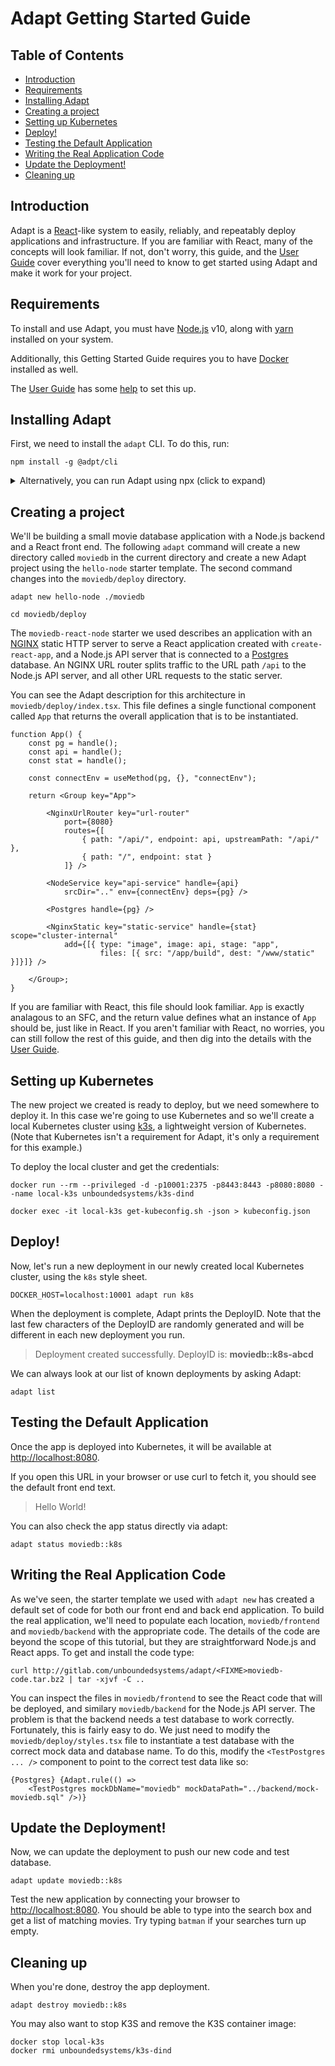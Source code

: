 # Adapt Getting Started Guide

<!-- START doctoc generated TOC please keep comment here to allow auto update -->
<!-- DON'T EDIT THIS SECTION, INSTEAD RE-RUN doctoc TO UPDATE -->
## Table of Contents

- [Introduction](#introduction)
- [Requirements](#requirements)
- [Installing Adapt](#installing-adapt)
- [Creating a project](#creating-a-project)
- [Setting up Kubernetes](#setting-up-kubernetes)
- [Deploy!](#deploy)
- [Testing the Default Application](#testing-the-default-application)
- [Writing the Real Application Code](#writing-the-real-application-code)
- [Update the Deployment!](#update-the-deployment)
- [Cleaning up](#cleaning-up)

<!-- END doctoc generated TOC please keep comment here to allow auto update -->

## Introduction

Adapt is a [React](https://reactjs.org)-like system to easily, reliably, and repeatably deploy applications and infrastructure.
If you are familiar with React, many of the concepts will look familiar.
If not, don't worry, this guide, and the [User Guide](../user) cover everything you'll need to know to get started using Adapt and make it work for your project.

## Requirements

To install and use Adapt, you must have [Node.js](https://nodejs.org) v10, along with [yarn](https://yarnpkg.com) installed on your system.

Additionally, this Getting Started Guide requires you to have [Docker](https://docker.com) installed as well.

The [User Guide](../user) has some [help](../user/install/requirements.md) to set this up.

## Installing Adapt

First, we need to install the `adapt` CLI.
To do this, run:
```
npm install -g @adpt/cli
```

<details>
<summary>Alternatively, you can run Adapt using npx (click to expand)</summary>

As an alternative to installing `adapt` globally, you can use `npx` instead.
To use Adapt via `npx`, any time you see an `adapt` CLI command in this guide, simply substitute `npx @adpt/cli` instead of `adapt`.
For example, if this guide asks you to run this command:
```
adapt new blank
```
You would instead type:
```
npx @adpt/cli new blank
```

The rest of this guide will assume you have installed adapt globally using `npm install -g`.
</details>

## Creating a project

We'll be building a small movie database application with a Node.js backend and a React front end.
The following `adapt` command will create a new directory called `moviedb` in the current directory and create a new Adapt project using the `hello-node` starter template.
The second command changes into the `moviedb/deploy` directory.

```
adapt new hello-node ./moviedb

cd moviedb/deploy
```

The `moviedb-react-node` starter we used describes an application with an [NGINX](https://nginx.org) static HTTP server to serve a React application created with `create-react-app`, and a Node.js API server that is connected to a [Postgres](https://postgres.org) database.
An NGINX URL router splits traffic to the URL path `/api` to the Node.js API server, and all other URL requests to the static server.

You can see the Adapt description for this architecture in `moviedb/deploy/index.tsx`.
This file defines a single functional component called `App` that returns the overall application that is to be instantiated.
```tsx
function App() {
    const pg = handle();
    const api = handle();
    const stat = handle();

    const connectEnv = useMethod(pg, {}, "connectEnv");

    return <Group key="App">

        <NginxUrlRouter key="url-router"
            port={8080}
            routes={[
                { path: "/api/", endpoint: api, upstreamPath: "/api/" },
                { path: "/", endpoint: stat }
            ]} />

        <NodeService key="api-service" handle={api}
            srcDir=".." env={connectEnv} deps={pg} />

        <Postgres handle={pg} />

        <NginxStatic key="static-service" handle={stat} scope="cluster-internal"
            add={[{ type: "image", image: api, stage: "app",
                    files: [{ src: "/app/build", dest: "/www/static" }]}]} />

    </Group>;
}
```
If you are familiar with React, this file should look familiar.
`App` is exactly analagous to an SFC, and the return value defines what an instance of `App` should be, just like in React.
If you aren't familiar with React, no worries, you can still follow the rest of this guide, and then dig into the details with the [User Guide](../user).

## Setting up Kubernetes

The new project we created is ready to deploy, but we need somewhere to deploy it.
In this case we're going to use Kubernetes and so we'll create a local Kubernetes cluster using [k3s](https://k3s.io), a lightweight version of Kubernetes.
(Note that Kubernetes isn't a requirement for Adapt, it's only a requirement for this example.)

To deploy the local cluster and get the credentials:

```
docker run --rm --privileged -d -p10001:2375 -p8443:8443 -p8080:8080 --name local-k3s unboundedsystems/k3s-dind

docker exec -it local-k3s get-kubeconfig.sh -json > kubeconfig.json
```

## Deploy!
Now, let's run a new deployment in our newly created local Kubernetes cluster, using the `k8s` style sheet.
```
DOCKER_HOST=localhost:10001 adapt run k8s
```
When the deployment is complete, Adapt prints the DeployID.
Note that the last few characters of the DeployID are randomly generated and will be different in each new deployment you run.

> Deployment created successfully. DeployID is: **moviedb::k8s-abcd**

We can always look at our list of known deployments by asking Adapt:
```
adapt list
```

## Testing the Default Application

Once the app is deployed into Kubernetes, it will be available at [http://localhost:8080](http://localhost:8080).

If you open this URL in your browser or use curl to fetch it, you should
see the default front end text.

> Hello World!

You can also check the app status directly via adapt:
```
adapt status moviedb::k8s
```

## Writing the Real Application Code

As we've seen, the starter template we used with `adapt new` has created a default set of code for both our front end and back end application.
To build the real application, we'll need to populate each location, `moviedb/frontend` and `moviedb/backend` with the appropriate code.
The details of the code are beyond the scope of this tutorial, but they are straightforward Node.js and React apps.
To get and install the code type:
```
curl http://gitlab.com/unboundedsystems/adapt/<FIXME>moviedb-code.tar.bz2 | tar -xjvf -C ..
```

You can inspect the files in `moviedb/frontend` to see the React code that will be deployed, and similary `moviedb/backend` for the Node.js API server.
The problem is that the backend needs a test database to work correctly.
Fortunately, this is fairly easy to do.
We just need to modify the `moviedb/deploy/styles.tsx` file to instantiate a test database with the correct mock data and database name.
To do this, modify the `<TestPostgres ... />` component to point to the correct test data like so:
```tsx
{Postgres} {Adapt.rule(() =>
    <TestPostgres mockDbName="moviedb" mockDataPath="../backend/mock-moviedb.sql" />)}
```

## Update the Deployment!
Now, we can update the deployment to push our new code and test database.
```
adapt update moviedb::k8s
```

Test the new application by connecting your browser to [http://localhost:8080](http://localhost:8080).
You should be able to type into the search box and get a list of matching movies.
Try typing `batman` if your searches turn up empty.

## Cleaning up

When you're done, destroy the app deployment.
```
adapt destroy moviedb::k8s
```

You may also want to stop K3S and remove the K3S container image:
```
docker stop local-k3s
docker rmi unboundedsystems/k3s-dind
```
